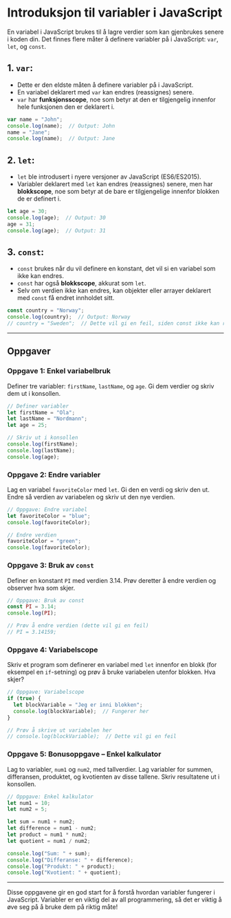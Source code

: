 
# Introduksjon til variabler i JavaScript

En variabel i JavaScript brukes til å lagre verdier som kan gjenbrukes senere i koden din. Det finnes flere måter å definere variabler på i JavaScript: `var`, `let`, og `const`.

## 1. `var`:
- Dette er den eldste måten å definere variabler på i JavaScript.
- En variabel deklarert med `var` kan endres (reassignes) senere.
- `var` har **funksjonsscope**, noe som betyr at den er tilgjengelig innenfor hele funksjonen den er deklarert i.

```javascript
var name = "John";
console.log(name);  // Output: John
name = "Jane";
console.log(name);  // Output: Jane
```

## 2. `let`:
- `let` ble introdusert i nyere versjoner av JavaScript (ES6/ES2015).
- Variabler deklarert med `let` kan endres (reassignes) senere, men har **blokkscope**, noe som betyr at de bare er tilgjengelige innenfor blokken de er definert i.

```javascript
let age = 30;
console.log(age);  // Output: 30
age = 31;
console.log(age);  // Output: 31
```

## 3. `const`:
- `const` brukes når du vil definere en konstant, det vil si en variabel som ikke kan endres.
- `const` har også **blokkscope**, akkurat som `let`.
- Selv om verdien ikke kan endres, kan objekter eller arrayer deklarert med `const` få endret innholdet sitt.

```javascript
const country = "Norway";
console.log(country);  // Output: Norway
// country = "Sweden";  // Dette vil gi en feil, siden const ikke kan reassignes.
```

---

## Oppgaver

### Oppgave 1: Enkel variabelbruk
Definer tre variabler: `firstName`, `lastName`, og `age`. Gi dem verdier og skriv dem ut i konsollen.

```javascript
// Definer variabler
let firstName = "Ola";
let lastName = "Nordmann";
let age = 25;

// Skriv ut i konsollen
console.log(firstName);
console.log(lastName);
console.log(age);
```

### Oppgave 2: Endre variabler
Lag en variabel `favoriteColor` med `let`. Gi den en verdi og skriv den ut. Endre så verdien av variabelen og skriv ut den nye verdien.

```javascript
// Oppgave: Endre variabel
let favoriteColor = "blue";
console.log(favoriteColor);

// Endre verdien
favoriteColor = "green";
console.log(favoriteColor);
```

### Oppgave 3: Bruk av `const`
Definer en konstant `PI` med verdien 3.14. Prøv deretter å endre verdien og observer hva som skjer.

```javascript
// Oppgave: Bruk av const
const PI = 3.14;
console.log(PI);

// Prøv å endre verdien (dette vil gi en feil)
// PI = 3.14159;
```

### Oppgave 4: Variabelscope
Skriv et program som definerer en variabel med `let` innenfor en blokk (for eksempel en `if`-setning) og prøv å bruke variabelen utenfor blokken. Hva skjer?

```javascript
// Oppgave: Variabelscope
if (true) {
  let blockVariable = "Jeg er inni blokken";
  console.log(blockVariable);  // Fungerer her
}

// Prøv å skrive ut variabelen her
// console.log(blockVariable);  // Dette vil gi en feil
```

### Oppgave 5: Bonusoppgave – Enkel kalkulator
Lag to variabler, `num1` og `num2`, med tallverdier. Lag variabler for summen, differansen, produktet, og kvotienten av disse tallene. Skriv resultatene ut i konsollen.

```javascript
// Oppgave: Enkel kalkulator
let num1 = 10;
let num2 = 5;

let sum = num1 + num2;
let difference = num1 - num2;
let product = num1 * num2;
let quotient = num1 / num2;

console.log("Sum: " + sum);
console.log("Differanse: " + difference);
console.log("Produkt: " + product);
console.log("Kvotient: " + quotient);
```

---

Disse oppgavene gir en god start for å forstå hvordan variabler fungerer i JavaScript. Variabler er en viktig del av all programmering, så det er viktig å øve seg på å bruke dem på riktig måte!
